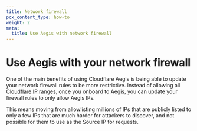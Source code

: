 ```yaml
---
title: Network firewall
pcx_content_type: how-to
weight: 2
meta:
  title: Use Aegis with network firewall
---
```


# Use Aegis with your network firewall

One of the main benefits of using Cloudflare Aegis is being able to update your network firewall rules to be more restrictive. Instead of allowing all [Cloudflare IP ranges](https://www.cloudflare.com/ips/), once you onboard to Aegis, you can update your firewall rules to only allow Aegis IPs.

This means moving from allowlisting millions of IPs that are publicly listed to only a few IPs that are much harder for attackers to discover, and not possible for them to use as the Source IP for requests.